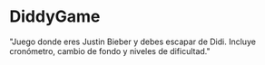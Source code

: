 # DiddyGame
"Juego donde eres Justin Bieber y debes escapar de Didi. Incluye cronómetro, cambio de fondo y niveles de dificultad."
